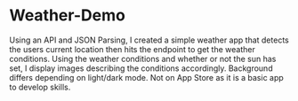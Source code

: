 # Weather-Demo

Using an API and JSON Parsing, I created a simple weather app that detects the users current location then hits the endpoint to get the weather conditions. 
Using the weather conditions and whether or not the sun has set, I display images describing the conditions accordingly. 
Background differs depending on light/dark mode. 
Not on App Store as it is a basic app to develop skills.


